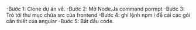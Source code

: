 -Bước 1: Clone dự án về.
-Bước 2: Mở Node.Js command pormpt
-Bước 3: Trỏ tới thư mục chứa src của frontend
-Bước 4: ghi lệnh npm i để cài các gói cần thiết của angular
-Bước 5: Bắt đầu code.

